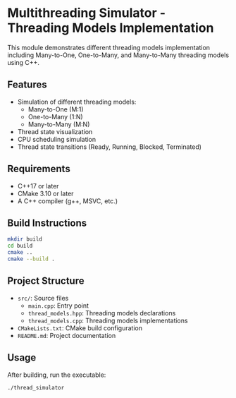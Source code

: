 # Multithreading Simulator - Threading Models Implementation

This module demonstrates different threading models implementation including Many-to-One, One-to-Many, and Many-to-Many threading models using C++.

## Features
- Simulation of different threading models:
  - Many-to-One (M:1)
  - One-to-Many (1:N)
  - Many-to-Many (M:N)
- Thread state visualization
- CPU scheduling simulation
- Thread state transitions (Ready, Running, Blocked, Terminated)

## Requirements
- C++17 or later
- CMake 3.10 or later
- A C++ compiler (g++, MSVC, etc.)

## Build Instructions
```bash
mkdir build
cd build
cmake ..
cmake --build .
```

## Project Structure
- `src/`: Source files
  - `main.cpp`: Entry point
  - `thread_models.hpp`: Threading models declarations
  - `thread_models.cpp`: Threading models implementations
- `CMakeLists.txt`: CMake build configuration
- `README.md`: Project documentation

## Usage
After building, run the executable:
```bash
./thread_simulator
```
